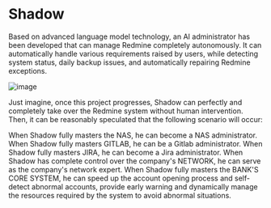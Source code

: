 # Shadow
Based on advanced language model technology, an AI administrator has been developed that can manage Redmine completely autonomously. It can automatically handle various requirements raised by users, while detecting system status, daily backup issues, and automatically repairing Redmine exceptions.


![image](https://github.com/Shih-Yu-Yeh/Shadow/assets/126072740/9eba6b29-808e-4c72-8520-e8dd4ed81d0c)


Just imagine, once this project progresses, Shadow can perfectly and completely take over the Redmine system without human intervention. Then, it can be reasonably speculated that the following scenario will occur:

When Shadow fully masters the NAS, he can become a NAS administrator.
When Shadow fully masters GITLAB, he can be a Gitlab administrator.
When Shadow fully masters JIRA, he can become a Jira administrator.
When Shadow has complete control over the company's NETWORK, he can serve as the company's network expert.
When Shadow fully masters the BANK'S CORE SYSTEM, he can speed up the account opening process and self-detect abnormal accounts, provide early warning and dynamically manage the resources required by the system to avoid abnormal situations.
